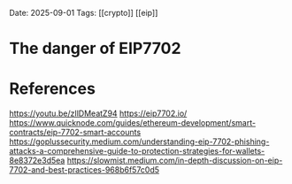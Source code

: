 Date: 2025-09-01
Tags: [[crypto]] [[eip]]

# The danger of EIP7702

# References
https://youtu.be/zIlDMeatZ94
https://eip7702.io/
https://www.quicknode.com/guides/ethereum-development/smart-contracts/eip-7702-smart-accounts
https://goplussecurity.medium.com/understanding-eip-7702-phishing-attacks-a-comprehensive-guide-to-protection-strategies-for-wallets-8e8372e3d5ea
https://slowmist.medium.com/in-depth-discussion-on-eip-7702-and-best-practices-968b6f57c0d5

